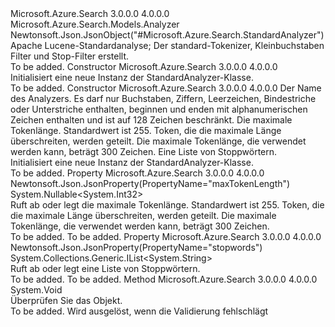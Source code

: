 <Type Name="StandardAnalyzer" FullName="Microsoft.Azure.Search.Models.StandardAnalyzer">
  <TypeSignature Language="C#" Value="public class StandardAnalyzer : Microsoft.Azure.Search.Models.Analyzer" />
  <TypeSignature Language="ILAsm" Value=".class public auto ansi beforefieldinit StandardAnalyzer extends Microsoft.Azure.Search.Models.Analyzer" />
  <TypeSignature Language="DocId" Value="T:Microsoft.Azure.Search.Models.StandardAnalyzer" />
  <TypeSignature Language="VB.NET" Value="Public Class StandardAnalyzer&#xA;Inherits Analyzer" />
  <TypeSignature Language="F#" Value="type StandardAnalyzer = class&#xA;    inherit Analyzer" />
  <AssemblyInfo>
    <AssemblyName>Microsoft.Azure.Search</AssemblyName>
    <AssemblyVersion>3.0.0.0</AssemblyVersion>
    <AssemblyVersion>4.0.0.0</AssemblyVersion>
  </AssemblyInfo>
  <Base>
    <BaseTypeName>Microsoft.Azure.Search.Models.Analyzer</BaseTypeName>
  </Base>
  <Interfaces />
  <Attributes>
    <Attribute>
      <AttributeName>Newtonsoft.Json.JsonObject("#Microsoft.Azure.Search.StandardAnalyzer")</AttributeName>
    </Attribute>
  </Attributes>
  <Docs>
    <summary>
            Apache Lucene-Standardanalyse; Der standard-Tokenizer, Kleinbuchstaben Filter und Stop-Filter erstellt.
            <see href="http://lucene.apache.org/core/4_10_3/analyzers-common/org/apache/lucene/analysis/standard/StandardAnalyzer.html" /></summary>
    <remarks>To be added.</remarks>
  </Docs>
  <Members>
    <Member MemberName=".ctor">
      <MemberSignature Language="C#" Value="public StandardAnalyzer ();" />
      <MemberSignature Language="ILAsm" Value=".method public hidebysig specialname rtspecialname instance void .ctor() cil managed" />
      <MemberSignature Language="DocId" Value="M:Microsoft.Azure.Search.Models.StandardAnalyzer.#ctor" />
      <MemberSignature Language="VB.NET" Value="Public Sub New ()" />
      <MemberType>Constructor</MemberType>
      <AssemblyInfo>
        <AssemblyName>Microsoft.Azure.Search</AssemblyName>
        <AssemblyVersion>3.0.0.0</AssemblyVersion>
        <AssemblyVersion>4.0.0.0</AssemblyVersion>
      </AssemblyInfo>
      <Parameters />
      <Docs>
        <summary>
            Initialisiert eine neue Instanz der StandardAnalyzer-Klasse.
            </summary>
        <remarks>To be added.</remarks>
      </Docs>
    </Member>
    <Member MemberName=".ctor">
      <MemberSignature Language="C#" Value="public StandardAnalyzer (string name, Nullable&lt;int&gt; maxTokenLength = null, System.Collections.Generic.IList&lt;string&gt; stopwords = null);" />
      <MemberSignature Language="ILAsm" Value=".method public hidebysig specialname rtspecialname instance void .ctor(string name, valuetype System.Nullable`1&lt;int32&gt; maxTokenLength, class System.Collections.Generic.IList`1&lt;string&gt; stopwords) cil managed" />
      <MemberSignature Language="DocId" Value="M:Microsoft.Azure.Search.Models.StandardAnalyzer.#ctor(System.String,System.Nullable{System.Int32},System.Collections.Generic.IList{System.String})" />
      <MemberSignature Language="VB.NET" Value="Public Sub New (name As String, Optional maxTokenLength As Nullable(Of Integer) = null, Optional stopwords As IList(Of String) = null)" />
      <MemberSignature Language="F#" Value="new Microsoft.Azure.Search.Models.StandardAnalyzer : string * Nullable&lt;int&gt; * System.Collections.Generic.IList&lt;string&gt; -&gt; Microsoft.Azure.Search.Models.StandardAnalyzer" Usage="new Microsoft.Azure.Search.Models.StandardAnalyzer (name, maxTokenLength, stopwords)" />
      <MemberType>Constructor</MemberType>
      <AssemblyInfo>
        <AssemblyName>Microsoft.Azure.Search</AssemblyName>
        <AssemblyVersion>3.0.0.0</AssemblyVersion>
        <AssemblyVersion>4.0.0.0</AssemblyVersion>
      </AssemblyInfo>
      <Parameters>
        <Parameter Name="name" Type="System.String" />
        <Parameter Name="maxTokenLength" Type="System.Nullable&lt;System.Int32&gt;" />
        <Parameter Name="stopwords" Type="System.Collections.Generic.IList&lt;System.String&gt;" />
      </Parameters>
      <Docs>
        <param name="name">Der Name des Analyzers. Es darf nur Buchstaben, Ziffern, Leerzeichen, Bindestriche oder Unterstriche enthalten, beginnen und enden mit alphanumerischen Zeichen enthalten und ist auf 128 Zeichen beschränkt.</param>
        <param name="maxTokenLength">Die maximale Tokenlänge. Standardwert ist
            255. Token, die die maximale Länge überschreiten, werden geteilt. Die maximale Tokenlänge, die verwendet werden kann, beträgt 300 Zeichen.</param>
        <param name="stopwords">Eine Liste von Stoppwörtern.</param>
        <summary>
            Initialisiert eine neue Instanz der StandardAnalyzer-Klasse.
            </summary>
        <remarks>To be added.</remarks>
      </Docs>
    </Member>
    <Member MemberName="MaxTokenLength">
      <MemberSignature Language="C#" Value="public Nullable&lt;int&gt; MaxTokenLength { get; set; }" />
      <MemberSignature Language="ILAsm" Value=".property instance valuetype System.Nullable`1&lt;int32&gt; MaxTokenLength" />
      <MemberSignature Language="DocId" Value="P:Microsoft.Azure.Search.Models.StandardAnalyzer.MaxTokenLength" />
      <MemberSignature Language="VB.NET" Value="Public Property MaxTokenLength As Nullable(Of Integer)" />
      <MemberSignature Language="F#" Value="member this.MaxTokenLength : Nullable&lt;int&gt; with get, set" Usage="Microsoft.Azure.Search.Models.StandardAnalyzer.MaxTokenLength" />
      <MemberType>Property</MemberType>
      <AssemblyInfo>
        <AssemblyName>Microsoft.Azure.Search</AssemblyName>
        <AssemblyVersion>3.0.0.0</AssemblyVersion>
        <AssemblyVersion>4.0.0.0</AssemblyVersion>
      </AssemblyInfo>
      <Attributes>
        <Attribute>
          <AttributeName>Newtonsoft.Json.JsonProperty(PropertyName="maxTokenLength")</AttributeName>
        </Attribute>
      </Attributes>
      <ReturnValue>
        <ReturnType>System.Nullable&lt;System.Int32&gt;</ReturnType>
      </ReturnValue>
      <Docs>
        <summary>
            Ruft ab oder legt die maximale Tokenlänge. Standardwert ist 255. Token, die die maximale Länge überschreiten, werden geteilt. Die maximale Tokenlänge, die verwendet werden kann, beträgt 300 Zeichen.
            </summary>
        <value>To be added.</value>
        <remarks>To be added.</remarks>
      </Docs>
    </Member>
    <Member MemberName="Stopwords">
      <MemberSignature Language="C#" Value="public System.Collections.Generic.IList&lt;string&gt; Stopwords { get; set; }" />
      <MemberSignature Language="ILAsm" Value=".property instance class System.Collections.Generic.IList`1&lt;string&gt; Stopwords" />
      <MemberSignature Language="DocId" Value="P:Microsoft.Azure.Search.Models.StandardAnalyzer.Stopwords" />
      <MemberSignature Language="VB.NET" Value="Public Property Stopwords As IList(Of String)" />
      <MemberSignature Language="F#" Value="member this.Stopwords : System.Collections.Generic.IList&lt;string&gt; with get, set" Usage="Microsoft.Azure.Search.Models.StandardAnalyzer.Stopwords" />
      <MemberType>Property</MemberType>
      <AssemblyInfo>
        <AssemblyName>Microsoft.Azure.Search</AssemblyName>
        <AssemblyVersion>3.0.0.0</AssemblyVersion>
        <AssemblyVersion>4.0.0.0</AssemblyVersion>
      </AssemblyInfo>
      <Attributes>
        <Attribute>
          <AttributeName>Newtonsoft.Json.JsonProperty(PropertyName="stopwords")</AttributeName>
        </Attribute>
      </Attributes>
      <ReturnValue>
        <ReturnType>System.Collections.Generic.IList&lt;System.String&gt;</ReturnType>
      </ReturnValue>
      <Docs>
        <summary>
            Ruft ab oder legt eine Liste von Stoppwörtern.
            </summary>
        <value>To be added.</value>
        <remarks>To be added.</remarks>
      </Docs>
    </Member>
    <Member MemberName="Validate">
      <MemberSignature Language="C#" Value="public override void Validate ();" />
      <MemberSignature Language="ILAsm" Value=".method public hidebysig virtual instance void Validate() cil managed" />
      <MemberSignature Language="DocId" Value="M:Microsoft.Azure.Search.Models.StandardAnalyzer.Validate" />
      <MemberSignature Language="VB.NET" Value="Public Overrides Sub Validate ()" />
      <MemberSignature Language="F#" Value="override this.Validate : unit -&gt; unit" Usage="standardAnalyzer.Validate " />
      <MemberType>Method</MemberType>
      <AssemblyInfo>
        <AssemblyName>Microsoft.Azure.Search</AssemblyName>
        <AssemblyVersion>3.0.0.0</AssemblyVersion>
        <AssemblyVersion>4.0.0.0</AssemblyVersion>
      </AssemblyInfo>
      <ReturnValue>
        <ReturnType>System.Void</ReturnType>
      </ReturnValue>
      <Parameters />
      <Docs>
        <summary>
            Überprüfen Sie das Objekt.
            </summary>
        <remarks>To be added.</remarks>
        <exception cref="T:Microsoft.Rest.ValidationException">
            Wird ausgelöst, wenn die Validierung fehlschlägt
            </exception>
      </Docs>
    </Member>
  </Members>
</Type>